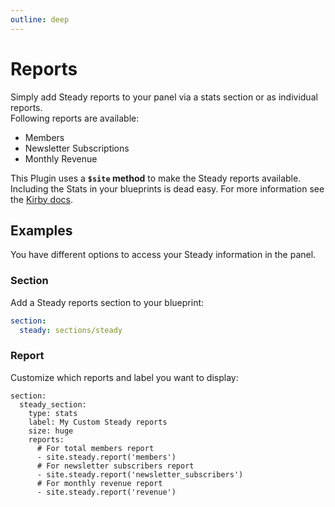 ```yaml
---
outline: deep
---
```

# Reports

Simply add Steady reports to your panel via a stats section or as individual reports.  
Following reports are available:

- Members
- Newsletter Subscriptions
- Monthly Revenue

This Plugin uses a **`$site` method** to make the Steady reports available. Including the Stats in your blueprints is dead easy. For more information see the [Kirby docs](https://getkirby.com/docs/reference/panel/sections/stats#reports).

## Examples

You have different options to access your Steady information in the panel.

### Section

Add a Steady reports section to your blueprint:

```yml
section:
  steady: sections/steady
```

### Report

Customize which reports and label you want to display:

```yml{6-12}
section:
  steady_section:
    type: stats
    label: My Custom Steady reports
    size: huge
    reports:
      # For total members report
      - site.steady.report('members')
      # For newsletter subscribers report
      - site.steady.report('newsletter_subscribers')
      # For monthly revenue report
      - site.steady.report('revenue')
```
